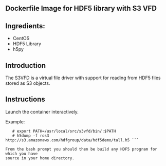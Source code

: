 ##  Dockerfile Image for HDF5 library with S3 VFD

## Ingredients:
 
* CentOS
* HDF5 Library
* h5py

## Introduction

The S3VFD is a virtual file driver with support for reading from HDF5 files 
stored as S3 objects.

## Instructions

Launch the container interactively. 

Example:

```$docker run -it -v ${HOME}:/home hfgroup/hdf5s3vfd /bin/bash
   # export PATH=/usr/local/src/s3vfd/bin/:$PATH
   # h5dump -f ros3 http://s3.amazonaws.com/hdfgroup/data/hdf5demo/tall.h5 ```

From the bash prompt you should then be build any HDF5 program for which you have
source in your home directory.

 

 
